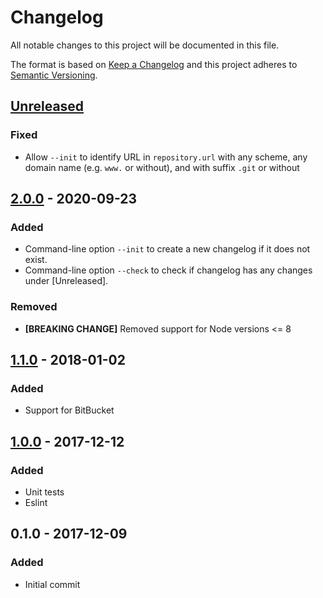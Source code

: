 # Changelog
All notable changes to this project will be documented in this file.

The format is based on [Keep a Changelog](http://keepachangelog.com/en/1.0.0/)
and this project adheres to [Semantic Versioning](http://semver.org/spec/v2.0.0.html).

## [Unreleased]
### Fixed
- Allow `--init` to identify URL in `repository.url` with any scheme, any domain name (e.g. `www.` or without), and with suffix `.git` or without

## [2.0.0] - 2020-09-23
### Added
- Command-line option `--init` to create a new changelog if it does not exist.
- Command-line option `--check` to check if changelog has any changes under \[Unreleased\].

### Removed
- **[BREAKING CHANGE]** Removed support for Node versions <= 8

## [1.1.0] - 2018-01-02
### Added
- Support for BitBucket

## [1.0.0] - 2017-12-12
### Added
- Unit tests
- Eslint

## 0.1.0 - 2017-12-09
### Added
- Initial commit

[Unreleased]: https://github.com/nikolajevp/changelog-updater/compare/v2.0.0...HEAD
[2.0.0]: https://github.com/nikolajevp/changelog-updater/compare/v1.1.0...v2.0.0
[1.1.0]: https://github.com/nikolajevp/changelog-updater/compare/v1.0.0...v1.1.0
[1.0.0]: https://github.com/nikolajevp/changelog-updater/compare/v0.1.0...v1.0.0
